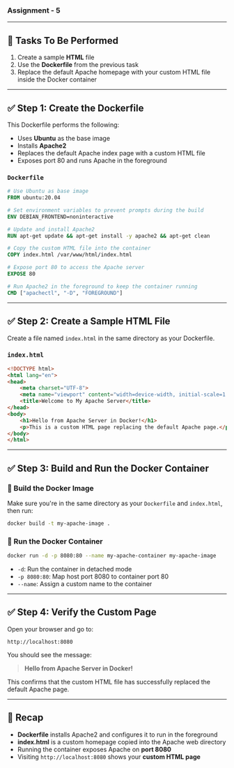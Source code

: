 ### Assignment - 5
---

## 🧪 Tasks To Be Performed

1. Create a sample **HTML** file  
2. Use the **Dockerfile** from the previous task  
3. Replace the default Apache homepage with your custom HTML file inside the Docker container  

---

## ✅ Step 1: Create the Dockerfile

This Dockerfile performs the following:

- Uses **Ubuntu** as the base image  
- Installs **Apache2**
- Replaces the default Apache index page with a custom HTML file
- Exposes port 80 and runs Apache in the foreground

### `Dockerfile`

```Dockerfile
# Use Ubuntu as base image
FROM ubuntu:20.04

# Set environment variables to prevent prompts during the build
ENV DEBIAN_FRONTEND=noninteractive

# Update and install Apache2
RUN apt-get update && apt-get install -y apache2 && apt-get clean

# Copy the custom HTML file into the container
COPY index.html /var/www/html/index.html

# Expose port 80 to access the Apache server
EXPOSE 80

# Run Apache2 in the foreground to keep the container running
CMD ["apachectl", "-D", "FOREGROUND"]
```

---

## ✅ Step 2: Create a Sample HTML File

Create a file named `index.html` in the same directory as your Dockerfile.

### `index.html`

```html
<!DOCTYPE html>
<html lang="en">
<head>
    <meta charset="UTF-8">
    <meta name="viewport" content="width=device-width, initial-scale=1.0">
    <title>Welcome to My Apache Server</title>
</head>
<body>
    <h1>Hello from Apache Server in Docker!</h1>
    <p>This is a custom HTML page replacing the default Apache page.</p>
</body>
</html>
```

---

## ✅ Step 3: Build and Run the Docker Container

### 🔨 Build the Docker Image

Make sure you're in the same directory as your `Dockerfile` and `index.html`, then run:

```bash
docker build -t my-apache-image .
```

### 🚀 Run the Docker Container

```bash
docker run -d -p 8080:80 --name my-apache-container my-apache-image
```

- `-d`: Run the container in detached mode  
- `-p 8080:80`: Map host port 8080 to container port 80  
- `--name`: Assign a custom name to the container  

---

## ✅ Step 4: Verify the Custom Page

Open your browser and go to:

```
http://localhost:8080
```

You should see the message:

> **Hello from Apache Server in Docker!**

This confirms that the custom HTML file has successfully replaced the default Apache page.

---

## 🔁 Recap

- **Dockerfile** installs Apache2 and configures it to run in the foreground
- **index.html** is a custom homepage copied into the Apache web directory
- Running the container exposes Apache on **port 8080**
- Visiting `http://localhost:8080` shows your **custom HTML page**
